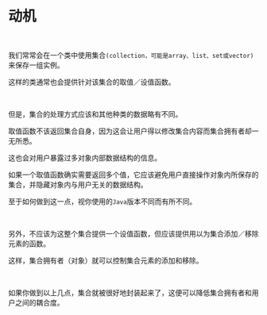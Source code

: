 # 动机

<br>

我们常常会在一个类中使用集合`(collection，可能是array、list、set或vector)`来保存一组实例。

这样的类通常也会提供针对该集合的取值／设值函数。

<br>

但是，集合的处理方式应该和其他种类的数据略有不同。

取值函数不该返回集合自身，因为这会让用户得以修改集合内容而集合拥有者却一无所悉。

这也会对用户暴露过多对象内部数据结构的信息。

如果一个取值函数确实需要返回多个值，它应该避免用户直接操作对象内所保存的集合，并隐藏对象内与用户无关的数据结构。

至于如何做到这一点，视你使用的`Java`版本不同而有所不同。

<br>

另外，不应该为这整个集合提供一个设值函数，但应该提供用以为集合添加／移除元素的函数。

这样，集合拥有者（对象）就可以控制集合元素的添加和移除。

<br>

如果你做到以上几点，集合就被很好地封装起来了，这便可以降低集合拥有者和用户之间的耦合度。

<br>

